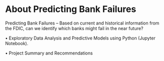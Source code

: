 # About Predicting Bank Failures
Predicting Bank Failures – Based on current and historical information from the FDIC, can we identify which banks might fail in the near future?  

•	Exploratory Data Analysis and Predictive Models using Python (Jupyter Notebook).

•	Project Summary and Recommendations
